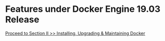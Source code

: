 # Features under Docker Engine 19.03 Release

[Proceed to Section II >> Installing, Upgrading & Maintaining Docker]( https://github.com/collabnix/dockerlabs/tree/master/beginners#installing-upgrading--maintaining-docker)
